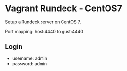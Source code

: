 # Vagrant Rundeck - CentOS7

Setup a Rundeck server on CentOS 7.

Port mapping: host:4440 to gust:4440


## Login
- username: admin
- password: admin
